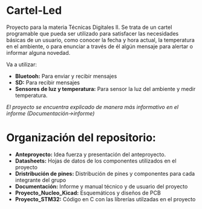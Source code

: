 # Cartel-Led
 Proyecto para la materia Técnicas Digitales II. Se trata de un cartel programable que pueda ser utilizado para satisfacer las necesidades básicas de un usuario, como
conocer la fecha y hora actual, la temperatura en el ambiente, o para enunciar a través de él algún mensaje para alertar o informar alguna novedad.

Va a utilizar:
* **Bluetooh:** Para enviar y recibir mensajes
* **SD:** Para recibir mensajes
* **Sensores de luz y temperatura:** Para sensor la luz del ambiente y medir temperatura.

*El proyecto se encuentra explicado de manera más informativo en el informe (Documentación->informe)* 

# Organización del repositorio:

* **Anteproyecto:** Idea fuerza y presentación del anteproyecto.
* **Datasheets:** Hojas de datos de los componentes utilizados en el proyecto
* **Dristribución de pines:** Distribución de pines y componentes para cada integrante del grupo
* **Documentación:** Informe y manual técnico y de usuario del proyecto
* **Proyecto_Nucleo_Kicad:** Esquemáticos y diseños de PCB
* **Proyecto_STM32:** Código en C con las librerías utilzadas en el proyecto
